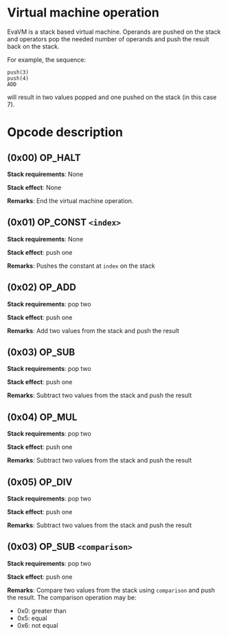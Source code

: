 # Virtual machine operation

EvaVM is a stack based virtual machine. Operands are pushed on the stack and operators pop the needed number of
operands and push the result back on the stack.

For example, the sequence:

```
push(3)
push(4)
ADD
```

will result in two values popped and one pushed on the stack (in this case 7).

# Opcode description

## (0x00) OP_HALT

**Stack requirements**: None

**Stack effect**: None

**Remarks**: End the virtual machine operation.

## (0x01) OP_CONST `<index>`

**Stack requirements**: None

**Stack effect**: push one

**Remarks**: Pushes the constant at `index` on the stack

## (0x02) OP_ADD

**Stack requirements**: pop two

**Stack effect**: push one

**Remarks**: Add two values from the stack and push the result

## (0x03) OP_SUB

**Stack requirements**: pop two

**Stack effect**: push one

**Remarks**: Subtract two values from the stack and push the result

## (0x04) OP_MUL

**Stack requirements**: pop two

**Stack effect**: push one

**Remarks**: Subtract two values from the stack and push the result

## (0x05) OP_DIV

**Stack requirements**: pop two

**Stack effect**: push one

**Remarks**: Subtract two values from the stack and push the result

## (0x03) OP_SUB `<comparison>`

**Stack requirements**: pop two

**Stack effect**: push one

**Remarks**: Compare two values from the stack using `comparison` and push the result. The comparison operation may be:

  * 0x0: greater than
  * 0x5: equal
  * 0x6: not equal
